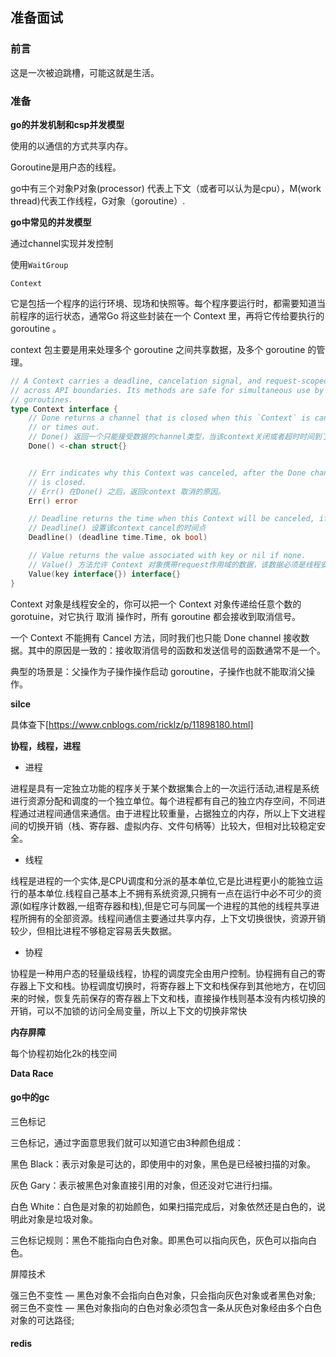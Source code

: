 ## 准备面试

### 前言

这是一次被迫跳槽，可能这就是生活。 

### 准备

**go的并发机制和csp并发模型**  

使用的以通信的方式共享内存。  

Goroutine是用户态的线程。  

go中有三个对象P对象(processor) 代表上下文（或者可以认为是cpu），M(work thread)代表工作线程，G对象（goroutine）.  

**go中常见的并发模型**  

通过channel实现并发控制  

使用`WaitGroup`  

`Context`  

它是包括一个程序的运行环境、现场和快照等。每个程序要运行时，都需要知道当前程序的运行状态，通常Go 将这些封装在一个 Context 里，再将它传给要执行的 goroutine 。  

context 包主要是用来处理多个 goroutine 之间共享数据，及多个 goroutine 的管理。  

````go
// A Context carries a deadline, cancelation signal, and request-scoped values
// across API boundaries. Its methods are safe for simultaneous use by multiple
// goroutines.
type Context interface {
    // Done returns a channel that is closed when this `Context` is canceled
    // or times out.
    // Done() 返回一个只能接受数据的channel类型，当该context关闭或者超时时间到了的时候，该channel就会有一个取消信号
    Done() <-chan struct{}


    // Err indicates why this Context was canceled, after the Done channel
    // is closed.
    // Err() 在Done() 之后，返回context 取消的原因。
    Err() error

    // Deadline returns the time when this Context will be canceled, if any.
    // Deadline() 设置该context cancel的时间点
    Deadline() (deadline time.Time, ok bool)

    // Value returns the value associated with key or nil if none.
    // Value() 方法允许 Context 对象携带request作用域的数据，该数据必须是线程安全的。
    Value(key interface{}) interface{}
}
````

Context 对象是线程安全的，你可以把一个 Context 对象传递给任意个数的 gorotuine，对它执行 取消 操作时，所有 goroutine 都会接收到取消信号。

一个 Context 不能拥有 Cancel 方法，同时我们也只能 Done channel 接收数据。其中的原因是一致的：接收取消信号的函数和发送信号的函数通常不是一个。  
 
典型的场景是：父操作为子操作操作启动 goroutine，子操作也就不能取消父操作。  



**silce**

具体查下[https://www.cnblogs.com/ricklz/p/11898180.html]


**协程，线程，进程**  

- 进程

进程是具有一定独立功能的程序关于某个数据集合上的一次运行活动,进程是系统进行资源分配和调度的一个独立单位。每个进程都有自己的独立内存空间，不同进程通过进程间通信来通信。由于进程比较重量，占据独立的内存，所以上下文进程间的切换开销（栈、寄存器、虚拟内存、文件句柄等）比较大，但相对比较稳定安全。  

- 线程  

线程是进程的一个实体,是CPU调度和分派的基本单位,它是比进程更小的能独立运行的基本单位.线程自己基本上不拥有系统资源,只拥有一点在运行中必不可少的资源(如程序计数器,一组寄存器和栈),但是它可与同属一个进程的其他的线程共享进程所拥有的全部资源。线程间通信主要通过共享内存，上下文切换很快，资源开销较少，但相比进程不够稳定容易丢失数据。  

- 协程

协程是一种用户态的轻量级线程，协程的调度完全由用户控制。协程拥有自己的寄存器上下文和栈。协程调度切换时，将寄存器上下文和栈保存到其他地方，在切回来的时候，恢复先前保存的寄存器上下文和栈，直接操作栈则基本没有内核切换的开销，可以不加锁的访问全局变量，所以上下文的切换非常快  

**内存屏障**  


每个协程初始化2k的栈空间


**Data Race**   

#### go中的gc
   
三色标记  

三色标记，通过字面意思我们就可以知道它由3种颜色组成：  

黑色 Black：表示对象是可达的，即使用中的对象，黑色是已经被扫描的对象。  

灰色 Gary：表示被黑色对象直接引用的对象，但还没对它进行扫描。   

白色 White：白色是对象的初始颜色，如果扫描完成后，对象依然还是白色的，说明此对象是垃圾对象。  

三色标记规则：黑色不能指向白色对象。即黑色可以指向灰色，灰色可以指向白色。  

屏障技术  

强三色不变性 — 黑色对象不会指向白色对象，只会指向灰色对象或者黑色对象;  
弱三色不变性 — 黑色对象指向的白色对象必须包含一条从灰色对象经由多个白色对象的可达路径;  



#### redis